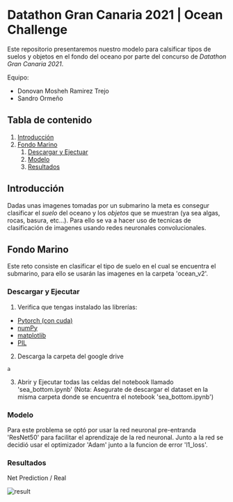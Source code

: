 # Datathon Gran Canaria 2021 | Ocean Challenge

Este repositorio presentaremos nuestro modelo para calsificar tipos de suelos y objetos en el fondo del oceano por parte del concurso de *Datathon Gran Canaria 2021*.

Equipo:

- Donovan Mosheh Ramirez Trejo
- Sandro Ormeño


## Tabla de contenido
1. [Introducción](#introduction)
2. [Fondo Marino](#sea_bottom)
    1. [Descargar y Ejectuar](#download_and_execute)
    2. [Modelo](#model_sea_bottom)
    3. [Resultados](#show_results)


## Introducción <a name="introduction"></a>

Dadas unas imagenes tomadas por un submarino la meta es consegur clasificar el *suelo* del oceano y los *objetos* que se muestran (ya sea algas, rocas, basura, etc...).
Para ello se va a hacer uso de tecnicas de clasificación de imagenes usando redes neuronales convolucionales.

## Fondo Marino <a name="sea_bottom"></a>

Este reto consiste en clasificar el tipo de suelo en el cual se encuentra el submarino, para ello se usarán las imagenes en la carpeta 'ocean_v2'. 

### Descargar y Ejecutar <a name="download_and_execute"></a>

1. Verifica que tengas instalado las librerías:
- [Pytorch (con cuda)](https://pytorch.org/)
- [numPy](https://numpy.org/install/)
- [matplotlib](https://matplotlib.org/stable/users/installing.html)
- [PIL](https://pillow.readthedocs.io/en/stable/installation.html)

2. Descarga la carpeta del google drive
```
a
``` 

3. Abrir y Ejecutar todas las celdas del notebook llamado 'sea_bottom.ipynb'
(Nota: Asegurate de descargar el dataset en la misma carpeta donde se encuentra el notebook 'sea_bottom.ipynb')

### Modelo <a name="model_sea_bottom"></a>

Para este problema se optó por usar la red neuronal pre-entranda 'ResNet50' para facilitar el aprendizaje de la red neuronal. Junto a la red se decidió usar el optimizador 'Adam' junto a la
funcion de error 'l1_loss'.


### Resultados <a name="show_results"></a>

Net Prediction / Real

![result](https://user-images.githubusercontent.com/38016639/133942791-914df2c6-930b-4be0-b01f-a7377afc7d6b.png)

